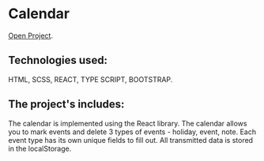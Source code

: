 # Calendar 

[Open Project](https://elenaizot.github.io/calendar-organizer/).

## Technologies used:

HTML, SCSS, REACT, TYPE SCRIPT, BOOTSTRAP.
## The project's includes:
The calendar is implemented using the React library.
The calendar allows you to mark events and delete 3 types of events - holiday, event, note. Each event type has its own unique fields to fill out.
All transmitted data is stored in the localStorage.

